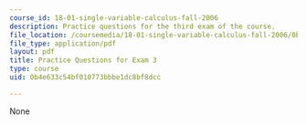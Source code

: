 ```yaml
---
course_id: 18-01-single-variable-calculus-fall-2006
description: Practice questions for the third exam of the course.
file_location: /coursemedia/18-01-single-variable-calculus-fall-2006/0b4e633c54bf010773bbbe1dc8bf8dcc_prexam3a.pdf
file_type: application/pdf
layout: pdf
title: Practice Questions for Exam 3
type: course
uid: 0b4e633c54bf010773bbbe1dc8bf8dcc

---
```

None